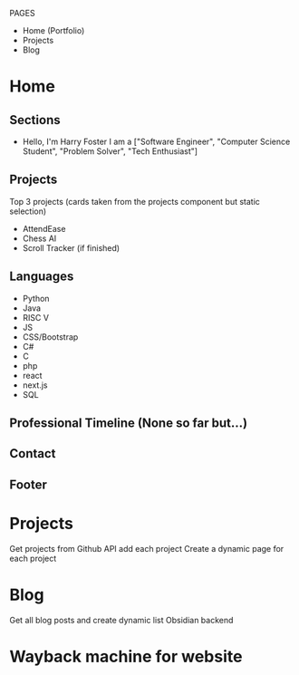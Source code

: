 PAGES
- Home (Portfolio)
- Projects 
- Blog


# Home

## Sections
- Hello, I'm Harry Foster
I am a ["Software Engineer", "Computer Science Student", "Problem Solver", "Tech Enthusiast"]

## Projects
Top 3 projects (cards taken from the projects component but static selection)

- AttendEase
- Chess AI 
- Scroll Tracker (if finished)

## Languages
- Python
- Java
- RISC V
- JS
- CSS/Bootstrap
- C#
- C
- php
- react
- next.js
- SQL

## Professional Timeline (None so far but...)

## Contact

## Footer


# Projects

Get projects from Github API add each project
Create a dynamic page for each project

# Blog
Get all blog posts and create dynamic list
Obsidian backend


# Wayback machine for website
